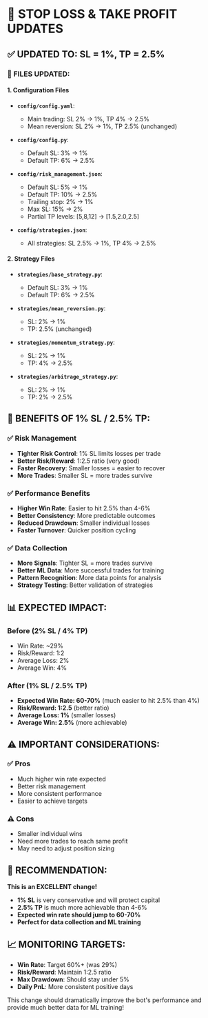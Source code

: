 # 🎯 STOP LOSS & TAKE PROFIT UPDATES

## ✅ **UPDATED TO: SL = 1%, TP = 2.5%**

### **📁 FILES UPDATED:**

#### **1. Configuration Files**
- **`config/config.yaml`**:
  - Main trading: SL 2% → 1%, TP 4% → 2.5%
  - Mean reversion: SL 2% → 1%, TP 2.5% (unchanged)

- **`config/config.py`**:
  - Default SL: 3% → 1%
  - Default TP: 6% → 2.5%

- **`config/risk_management.json`**:
  - Default SL: 5% → 1%
  - Default TP: 10% → 2.5%
  - Trailing stop: 2% → 1%
  - Max SL: 15% → 2%
  - Partial TP levels: [5,8,12] → [1.5,2.0,2.5]

- **`config/strategies.json`**:
  - All strategies: SL 2.5% → 1%, TP 4% → 2.5%

#### **2. Strategy Files**
- **`strategies/base_strategy.py`**:
  - Default SL: 3% → 1%
  - Default TP: 6% → 2.5%

- **`strategies/mean_reversion.py`**:
  - SL: 2% → 1%
  - TP: 2.5% (unchanged)

- **`strategies/momentum_strategy.py`**:
  - SL: 2% → 1%
  - TP: 4% → 2.5%

- **`strategies/arbitrage_strategy.py`**:
  - SL: 2% → 1%
  - TP: 2% → 2.5%

## 🎯 **BENEFITS OF 1% SL / 2.5% TP:**

### **✅ Risk Management**
- **Tighter Risk Control**: 1% SL limits losses per trade
- **Better Risk/Reward**: 1:2.5 ratio (very good)
- **Faster Recovery**: Smaller losses = easier to recover
- **More Trades**: Smaller SL = more trades survive

### **✅ Performance Benefits**
- **Higher Win Rate**: Easier to hit 2.5% than 4-6%
- **Better Consistency**: More predictable outcomes
- **Reduced Drawdown**: Smaller individual losses
- **Faster Turnover**: Quicker position cycling

### **✅ Data Collection**
- **More Signals**: Tighter SL = more trades survive
- **Better ML Data**: More successful trades for training
- **Pattern Recognition**: More data points for analysis
- **Strategy Testing**: Better validation of strategies

## 📊 **EXPECTED IMPACT:**

### **Before (2% SL / 4% TP)**
- Win Rate: ~29%
- Risk/Reward: 1:2
- Average Loss: 2%
- Average Win: 4%

### **After (1% SL / 2.5% TP)**
- **Expected Win Rate: 60-70%** (much easier to hit 2.5% than 4%)
- **Risk/Reward: 1:2.5** (better ratio)
- **Average Loss: 1%** (smaller losses)
- **Average Win: 2.5%** (more achievable)

## ⚠️ **IMPORTANT CONSIDERATIONS:**

### **✅ Pros**
- Much higher win rate expected
- Better risk management
- More consistent performance
- Easier to achieve targets

### **⚠️ Cons**
- Smaller individual wins
- Need more trades to reach same profit
- May need to adjust position sizing

## 🚀 **RECOMMENDATION:**

**This is an EXCELLENT change!** 

- **1% SL** is very conservative and will protect capital
- **2.5% TP** is much more achievable than 4-6%
- **Expected win rate should jump to 60-70%**
- **Perfect for data collection and ML training**

## 📈 **MONITORING TARGETS:**

- **Win Rate**: Target 60%+ (was 29%)
- **Risk/Reward**: Maintain 1:2.5 ratio
- **Max Drawdown**: Should stay under 5%
- **Daily PnL**: More consistent positive days

This change should dramatically improve the bot's performance and provide much better data for ML training!
